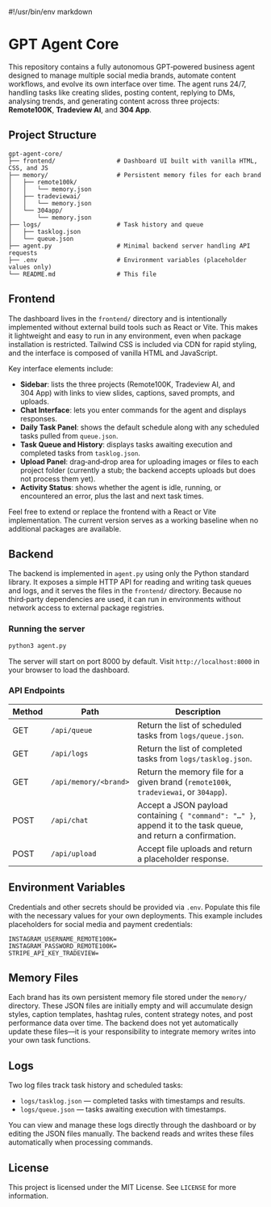 #!/usr/bin/env markdown

# GPT Agent Core

This repository contains a fully autonomous GPT‑powered business agent designed to manage multiple social media brands, automate content workflows, and evolve its own interface over time. The agent runs 24/7, handling tasks like creating slides, posting content, replying to DMs, analysing trends, and generating content across three projects: **Remote100K**, **Tradeview AI**, and **304 App**.

## Project Structure

```
gpt-agent-core/
├── frontend/                 # Dashboard UI built with vanilla HTML, CSS, and JS
├── memory/                   # Persistent memory files for each brand
│   ├── remote100k/
│   │   └── memory.json
│   ├── tradeviewai/
│   │   └── memory.json
│   └── 304app/
│       └── memory.json
├── logs/                     # Task history and queue
│   ├── tasklog.json
│   └── queue.json
├── agent.py                  # Minimal backend server handling API requests
├── .env                      # Environment variables (placeholder values only)
└── README.md                 # This file
```

## Frontend

The dashboard lives in the `frontend/` directory and is intentionally implemented without external build tools such as React or Vite.  This makes it lightweight and easy to run in any environment, even when package installation is restricted.  Tailwind CSS is included via CDN for rapid styling, and the interface is composed of vanilla HTML and JavaScript.

Key interface elements include:

- **Sidebar**: lists the three projects (Remote100K, Tradeview AI, and 304 App) with links to view slides, captions, saved prompts, and uploads.
- **Chat Interface**: lets you enter commands for the agent and displays responses.
- **Daily Task Panel**: shows the default schedule along with any scheduled tasks pulled from `queue.json`.
- **Task Queue and History**: displays tasks awaiting execution and completed tasks from `tasklog.json`.
- **Upload Panel**: drag‑and‑drop area for uploading images or files to each project folder (currently a stub; the backend accepts uploads but does not process them yet).
- **Activity Status**: shows whether the agent is idle, running, or encountered an error, plus the last and next task times.

Feel free to extend or replace the frontend with a React or Vite implementation.  The current version serves as a working baseline when no additional packages are available.

## Backend

The backend is implemented in `agent.py` using only the Python standard library.  It exposes a simple HTTP API for reading and writing task queues and logs, and it serves the files in the `frontend/` directory.  Because no third‑party dependencies are used, it can run in environments without network access to external package registries.

### Running the server

```bash
python3 agent.py
```

The server will start on port 8000 by default.  Visit `http://localhost:8000` in your browser to load the dashboard.

### API Endpoints

| Method | Path | Description |
| --- | --- | --- |
| GET  | `/api/queue` | Return the list of scheduled tasks from `logs/queue.json`. |
| GET  | `/api/logs` | Return the list of completed tasks from `logs/tasklog.json`. |
| GET  | `/api/memory/<brand>` | Return the memory file for a given brand (`remote100k`, `tradeviewai`, or `304app`). |
| POST | `/api/chat` | Accept a JSON payload containing `{ "command": "…" }`, append it to the task queue, and return a confirmation. |
| POST | `/api/upload` | Accept file uploads and return a placeholder response. |

## Environment Variables

Credentials and other secrets should be provided via `.env`.  Populate this file with the necessary values for your own deployments.  This example includes placeholders for social media and payment credentials:

```
INSTAGRAM_USERNAME_REMOTE100K=
INSTAGRAM_PASSWORD_REMOTE100K=
STRIPE_API_KEY_TRADEVIEW=
```

## Memory Files

Each brand has its own persistent memory file stored under the `memory/` directory.  These JSON files are initially empty and will accumulate design styles, caption templates, hashtag rules, content strategy notes, and post performance data over time.  The backend does not yet automatically update these files—it is your responsibility to integrate memory writes into your own task functions.

## Logs

Two log files track task history and scheduled tasks:

- `logs/tasklog.json` — completed tasks with timestamps and results.
- `logs/queue.json` — tasks awaiting execution with timestamps.

You can view and manage these logs directly through the dashboard or by editing the JSON files manually.  The backend reads and writes these files automatically when processing commands.

## License

This project is licensed under the MIT License.  See `LICENSE` for more information.